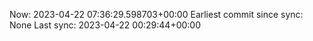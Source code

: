 Now: 2023-04-22 07:36:29.598703+00:00 Earliest commit since sync: None Last sync: 2023-04-22 00:29:44+00:00
